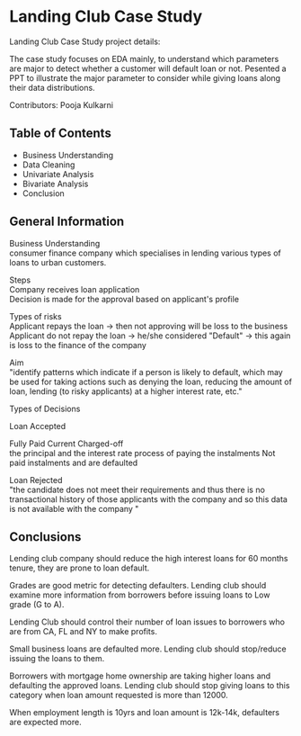 # Landing Club Case Study

Landing Club Case Study project details:

The case study focuses on EDA mainly, to understand which parameters are major to detect whether a customer will default loan or not. Pesented a PPT to illustrate the major parameter to consider while giving loans along their data distributions.

Contributors: Pooja Kulkarni


## Table of Contents
* Business Understanding
* Data Cleaning
* Univariate Analysis
* Bivariate Analysis
* Conclusion

## General Information
Business Understanding											
	consumer finance company which specialises in lending various types of loans to urban customers.										
											
Steps											
	Company receives loan application										
	Decision is made for the approval based on applicant's profile									
											
Types of risks											
	Applicant repays the loan -> then not approving will be loss to the business										
	Applicant do not repay the loan -> he/she considered "Default" -> this again is loss to the finance of the company										
											
Aim											
	"identify patterns which indicate if a person is likely to default, 
which may be used for taking actions such as denying the loan, reducing the amount of loan, lending (to risky applicants) at a higher interest rate, etc."										
																						
Types of Decisions											
											
Loan Accepted											
											
Fully Paid			                        Current			                          Charged-off					
the principal and the interest rate			process of paying the instalments			Not paid instalments and are defaulted					
											
Loan Rejected	
"the candidate does not meet their requirements and 
thus there is no transactional history of those applicants with the company and so this data is not available with the company "					


## Conclusions

Lending club company should reduce the high interest loans for 60 months tenure, they are prone to loan default.

Grades are good metric for detecting defaulters. Lending club should examine more information from borrowers before issuing loans to Low grade (G to A).

Lending Club should control their number of loan issues to borrowers who are from CA, FL and NY to make profits.

Small business loans are defaulted more. Lending club should stop/reduce issuing the loans to them.

Borrowers with mortgage home ownership are taking higher loans and defaulting the approved loans. Lending club should stop giving loans to this category when loan amount requested is more than 12000.

When employment length is 10yrs and loan amount is 12k-14k, defaulters are expected more.
